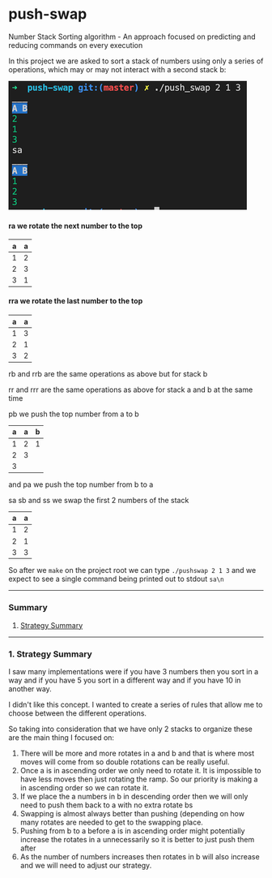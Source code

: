# push-swap
Number Stack Sorting algorithm - An approach focused on predicting and reducing commands on every execution

In this project we are asked to sort a stack of numbers using only a series of operations, which may or may not interact with a second stack b:

![screenshot pushswap](media/simpleswap.png)

#### ra we rotate the next number to the top
| a | a |
| - | - |
| 1 | 2 |
| 2 | 3 |
| 3 | 1 |

#### rra we rotate the last number to the top

| a | a |
| - | - |
| 1 | 3 |
| 2 | 1 |
| 3 | 2 |

rb and rrb are the same operations as above but for stack b

rr and rrr are the same operations as above for stack a and b at the same time

pb we push the top number from a to b

| a | a | b | 
| - | - | - |
| 1 | 2 | 1 | 
| 2 | 3 |   |
| 3 |

and pa we push the top number from b to a

sa sb and ss we swap the first 2 numbers of the stack

| a | a |
| - | - |
| 1 | 2 |
| 2 | 1 |
| 3 | 3 |

So after we `make` on the project root we can type `./pushswap 2 1 3` and we expect to see a single command being printed out to stdout `sa\n`
___

### Summary

1. [Strategy Summary](#1-strategy-summary)
___

### 1. Strategy Summary

I saw many implementations were if you have 3 numbers then you sort in a way and if you have 5 you sort in a different way and if you have 10 in another way.

I didn't like this concept. I wanted to create a series of rules that allow me to choose between the different operations.

So taking into consideration that we have only 2 stacks to organize these are the main thing I focused on:

1. There will be more and more rotates in a and b and that is where most moves will come from so double rotations can be really useful.
2. Once a is in ascending order we only need to rotate it. It is impossible to have less moves then just rotating the ramp. So our priority is making
a in ascending order so we can rotate it.
3. If we place the a numbers in b in descending order then we will only need to push them back to a with no extra rotate bs
4. Swapping is almost always better than pushing (depending on how many rotates are needed to get to the swapping place.
5. Pushing from b to a before a is in ascending order might potentially increase the rotates in a unnecessarily so it is better to just push them after
6. As the number of numbers increases then rotates in b will also increase and we will need to adjust our strategy.
